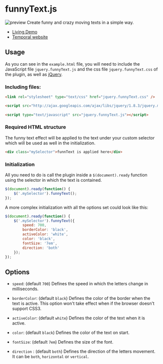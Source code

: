 funnyText.js
============
![preview](https://raw.github.com/alvarotrigo/funnyText.js/master/imgs/intro1.jpg)
Create funny and crazy moving texts in a simple way.

- [Living Demo](https://www.omarproductions.com/responsiveFunnyText/index.html)
- [Temporal website](http://alvarotrigo.com/blog/creating-funnytext-js-plugin-for-jquery/)

## Usage
As you can see in the `example.html` file, you will need to include the JavaScript file `jquery.funnyText.js` and the css file `jquery.funnyText.css` of the plugin, as well as [jQuery](http://jquery.com/).

### Including files:
```html
<link rel="stylesheet" type="text/css" href="jquery.funnyText.css" />

<script src="http://ajax.googleapis.com/ajax/libs/jquery/1.8.3/jquery.min.js"></script>
	
<script type="text/javascript" src="jquery.funnyText.js"></script>
```

### Required HTML structure
The funny text effect will be applied to the text under your custom selector which will be used as well in the initialization.
```html
<div class="mySelector">funnText is applied here</div>
```

### Initialization 
All you need to do is call the plugin inside a `$(document).ready` function using the selector 
in which the text is contained.

```javascript
$(document).ready(function() {
	$('.mySelector').funnyText();
});
```

A more complex initialization with all the options set could look like this:
```javascript
$(document).ready(function() {
	$('.mySelector').funnyText({
		speed: 700,
		borderColor: 'black',
		activeColor: 'white',
		color: 'black',
		fontSize: '7em',
		direction: 'both'
	});
});
```

## Options
- `speed`: (default `700`) Defines the speed in which the letters change in milliseconds.

- `borderColor`: (default `black`) Defines the color of the border when the text is active. This option won't take effect when if the browser doesn't support CSS3. 

- `activeColor`: (default `white`) Defines the color of the text when it is active.

- `color`: (default `black`) Defines the color of the text on start.

- `fontSize`: (default `7em`) Defines the size of the font.

- `direction` : (default `both`) Defines the direction of the letters movement. It can be `both`, `horizontal` or `vertical`.

